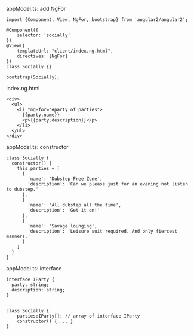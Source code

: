 appModel.ts: add NgFor

    import {Component, View, NgFor, bootstrap} from 'angular2/angular2';
   
    @Component({
        selector: 'socially'
    })
    @View({
        templateUrl: "client/index.ng.html",
        directives: [NgFor]
    })
    class Socially {}
   
    bootstrap(Socially);

index.ng.html

    <div>
      <ul>
        <li *ng-for="#party of parties">
          {{party.name}}
          <p>{{party.description}}</p>
        </li>
      </ul>
    </div>
   

appModel.ts: constructor

    class Socially {
      constructor() {
        this.parties = [
          {
            'name': 'Dubstep-Free Zone',
            'description': 'Can we please just for an evening not listen to dubstep.'
          },
          {
            'name': 'All dubstep all the time',
            'description': 'Get it on!'
          },
          {
            'name': 'Savage lounging',
            'description': 'Leisure suit required. And only fiercest manners.'
          }
        ]
      }
    }

appModel.ts: interface
    
    interface IParty {
      party: string;
      description: string;
    }
    
    
    class Socially {
        parties:IParty[]; // array of interface IParty
        constructor() { ... }
    }

